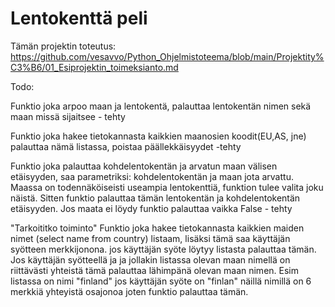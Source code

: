 # Lentokenttä peli


Tämän projektin toteutus: https://github.com/vesavvo/Python_Ohjelmistoteema/blob/main/Projektity%C3%B6/01_Esiprojektin_toimeksianto.md



Todo:

  Funktio joka arpoo maan ja lentokentä, palauttaa lentokentän nimen sekä maan missä sijaitsee - tehty
   
  Funktio joka hakee tietokannasta kaikkien maanosien koodit(EU,AS, jne) palauttaa nämä listassa, poistaa päällekkäisyydet -tehty
  
  Funktio joka palauttaa kohdelentokentän  ja arvatun maan välisen etäisyyden, saa parametriksi: kohdelentokentän ja maan jota arvattu.
  Maassa on todennäköiseisti useampia lentokenttiä, funktion tulee valita joku näistä. Sitten funktio palauttaa tämän lentokentän ja kohdelentokentän etäisyyden. Jos maata ei löydy funktio palauttaa vaikka False - tehty


  "Tarkoititko toiminto"
  Funktio joka hakee tietokannasta kaikkien maiden nimet (select name from country) listaam, lisäksi tämä saa käyttäjän syötteen merkkijonona. jos käyttäjän syöte löytyy listasta palauttaa tämän.
  Jos käyttäjän syötteellä ja ja jollakin listassa olevan maan nimellä on riittävästi yhteistä tämä palauttaa lähimpänä olevan maan nimen. Esim listassa on nimi "finland" jos käyttäjän syöte on "finlan" näillä nimillä on 6 merkkiä yhteyistä osajonoa      joten funktio palauttaa tämän. 
